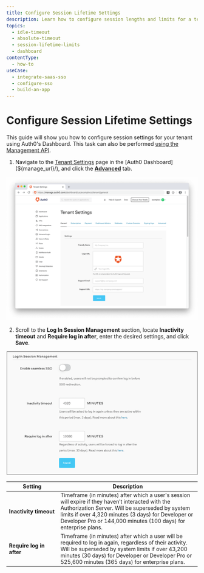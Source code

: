 ```yaml
---
title: Configure Session Lifetime Settings
description: Learn how to configure session lengths and limits for a tenant using the Auth0 Management Dashboard.
topics:
  - idle-timeout
  - absolute-timeout
  - session-lifetime-limits
  - dashboard
contentType:
  - how-to
useCase:
  - integrate-saas-sso
  - configure-sso
  - build-an-app
---
```

# Configure Session Lifetime Settings

This guide will show you how to configure session settings for your tenant using Auth0's Dashboard. This task can also be performed [using the Management API](/api/management/guides/tenants/configure-session-lifetime-settings).

1. Navigate to the [Tenant Settings](${manage_url}/#/tenant) page in the [Auth0 Dashboard](${manage_url}/), and click the [**Advanced**](${manage_url}/#/tenant/advanced) tab.

![View Advanced Tenant Settings](/media/articles/dashboard/tenants/tenant-settings.png)

2. Scroll to the **Log In Session Management** section, locate **Inactivity timeout** and **Require log in after**, enter the desired settings, and click **Save**.

![View Log In Session Management Settings](/media/articles/dashboard/tenants/tenant-settings-advanced-login-session-management.png)

| Setting | Description |
| ------- | ----------- |
| **Inactivity&nbsp;timeout** | Timeframe (in minutes) after which a user's session will expire if they haven’t interacted with the Authorization Server. Will be superseded by system limits if over 4,320 minutes (3 days) for Developer or Developer Pro or 144,000 minutes (100 days) for enterprise plans. |
| **Require log in after** | Timeframe (in minutes) after which a user will be required to log in again, regardless of their activity. Will be superseded by system limits if over 43,200 minutes (30 days) for Developer or Developer Pro or 525,600 minutes (365 days) for enterprise plans. |